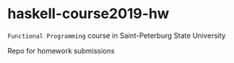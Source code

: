 # haskell-course2019-hw

`Functional Programming` course in Saint-Peterburg State University

Repo for homework submissions 